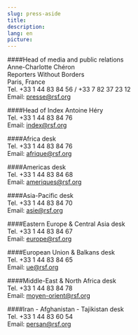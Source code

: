 ```yaml
---
slug: press-aside
title:
description:
lang: en
picture:
---
```


####Head of media and public relations  
Anne-Charlotte Chéron  
Reporters Without Borders  
Paris, France  
Tel. +33 1 44 83 84 56 / +33 7 82 37 23 12  
Email: presse@rsf.org  

####Head of Index 
Antoine Héry  
Tel. +33 1 44 83 84 76  
Email: index@rsf.org  

####Africa desk  
Tel. +33 1 44 83 84 76  
Email: afrique@rsf.org  

####Americas desk  
Tel. +33 1 44 83 84 68  
Email: ameriques@rsf.org  

####Asia-Pacific desk  
Tel. +33 1 44 83 84 70  
Email: asie@rsf.org  

####Eastern Europe & Central Asia desk  
Tel. +33 1 44 83 84 67  
Email: europe@rsf.org  

####European Union & Balkans desk  
Tel. +33 1 44 83 84 65  
Email: ue@rsf.org  

####Middle-East & North Africa desk  
Tel. +33 1 44 83 84 78  
Email: moyen-orient@rsf.org  

####Iran - Afghanistan - Tajikistan desk  
Tel. +33 1 44 83 60 54  
Email: persan@rsf.org

